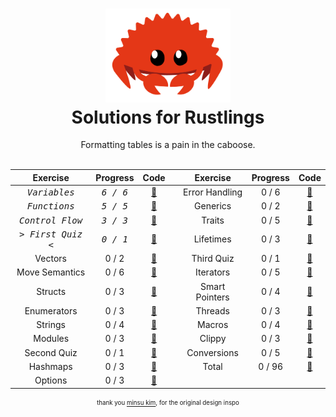 <h1 align="center">
  <img src="https://github.com/alstn2468/rustlings-solution/raw/main/logo.png" alt="rust" width="200">
    <div>Solutions for Rustlings</div>
</h1>
<div align="center">Formatting tables is a pain in the caboose.</div>
<br>
<div align="center">
  
| Exercise                 | Progress       | Code                                                                                                 |      | Exercise                 | Progress  | Code                                                                                                 |
| :----------------------: | :------------: | :--------------------------------------------------------------------------------------------------: | :--: | :----------------------: | :-------: | :--------------------------------------------------------------------------------------------------: |
| *<samp>Variables*        | *<samp>6 / 6*  | [:link:](/exercises/01_variables)                                                                    |      | Error Handling           | 0 / 6     | [:link:](https://github.com/hyphena/rustlings/)              |
| *<samp>Functions*        | *<samp>5 / 5*  | [:link:](/exercises/02_functions)                                                                    |      | Generics                 | 0 / 2     | [:link:](https://github.com/hyphena/rustlings/)              |
| *<samp>Control Flow*     | *<samp>3 / 3*  | [:link:](/exercises/03_if)                                                                           |      | Traits                   | 0 / 5     | [:link:](https://github.com/hyphena/rustlings/)              |
| *<samp>> First Quiz <*   | *<samp>0 / 1*  | [:link:](/exercises)                                                                                 |      | Lifetimes                | 0 / 3     | [:link:](https://github.com/hyphena/rustlings/)              |
| Vectors                  | 0 / 2       | [:link:](https://github.com/hyphena/rustlings/)                                                    |      | Third Quiz               | 0 / 1     | [:link:](https://github.com/hyphena/rustlings/)              |
| Move Semantics           | 0 / 6       | [:link:](https://github.com/hyphena/rustlings/)                                                    |      | Iterators                | 0 / 5     | [:link:](https://github.com/hyphena/rustlings/)              |
| Structs                  | 0 / 3       | [:link:](https://github.com/hyphena/rustlings/)                                                    |      | Smart Pointers           | 0 / 4     | [:link:](https://github.com/hyphena/rustlings/)              |
| Enumerators              | 0 / 3       | [:link:](https://github.com/hyphena/rustlings/)                                                    |      | Threads                  | 0 / 3     | [:link:](https://github.com/hyphena/rustlings/)              |
| Strings                  | 0 / 4       | [:link:](https://github.com/hyphena/rustlings/)                                                    |      | Macros                   | 0 / 4     | [:link:](https://github.com/hyphena/rustlings/)              |
| Modules                  | 0 / 3       | [:link:](https://github.com/hyphena/rustlings/)                                                    |      | Clippy                   | 0 / 3     | [:link:](https://github.com/hyphena/rustlings/)              |
| Second Quiz              | 0 / 1       | [:link:](https://github.com/hyphena/rustlings/)                                                    |      | Conversions              | 0 / 5     | [:link:](https://github.com/hyphena/rustlings/)              |
| Hashmaps                 | 0 / 3       | [:link:](https://github.com/hyphena/rustlings/)                                                    |      | Total                    | 0 / 96    | [:link:](https://github.com/hyphena/rustlings/)              |
| Options                  | 0 / 3       | [:link:](https://github.com/hyphena/rustlings/)

<sub><sup>thank you <a href="https://github.com/alstn2468/rustlings-solution/tree/main">minsu kim</a>, for the original design inspo</sub></sub>
</div>
